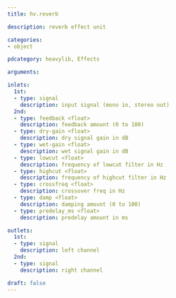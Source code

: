 ```yaml
---
title: hv.reverb

description: reverb effect unit

categories:
- object

pdcategory: heavylib, Effects

arguments:

inlets:
  1st:
  - type: signal
    description: input signal (mono in, stereo out)
  2nd:
  - type: feedback <float>
    description: feedback amount (0 to 100)
  - type: dry-gain <float>
    description: dry signal gain in dB
  - type: wet-gain <float>
    description: wet signal gain in dB
  - type: lowcut <float>
    description: frequency of lowcut filter in Hz
  - type: highcut <float>
    description: frequency of highcut filter in Hz
  - type: crossfreq <float>
    description: crossover freq in Hz
  - type: damp <float>
    description: damping amount (0 to 100)
  - type: predelay_ms <float>
    description: predelay amount in ms

outlets:
  1st:
  - type: signal
    description: left channel
  2nd:
  - type: signal
    description: right channel

draft: false
---
```


